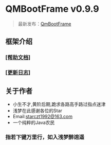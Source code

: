 # QMBootFrame v0.9.9

> 最新发布：[QmBootFrame](https://github.com/starmcc/QMBootFrame)

## 框架介绍

### [[帮助文档]](https://github.com/starmcc/QMBootFrame/wiki)

### [[更新日志]](https://github.com/starmcc/QMBootFrame/wiki/Version)

## 关于作者

- 小生不才,黄阶后期,跪求各路高手路过指点迷津
- 浅梦在此感谢各位的Star
- Email:starczt1992@163.com
- 一个纯粹的Java农民

### 指若下键万里行，如入浅梦醉逍遥